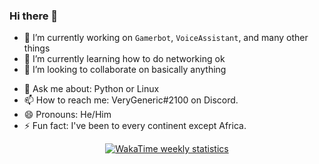 ### Hi there 👋

<!--
**SomethingGeneric/SomethingGeneric** is a ✨ _special_ ✨ repository because its `README.md` (this file) appears on your GitHub profile.
-->

- 🔭 I’m currently working on `Gamerbot`, `VoiceAssistant`, and many other things
- 🌱 I’m currently learning how to do networking ok
- 👯 I’m looking to collaborate on basically anything
<!-- - 🤔 I’m looking for help with ... -->
- 💬 Ask me about: Python or Linux
- 📫 How to reach me: VeryGeneric#2100 on Discord.
- 😄 Pronouns: He/Him
- ⚡ Fun fact: I've been to every continent except Africa.

<p align="center">
<a href="https://wakatime.com/@SomethingGeneric">
<img src="https://github-readme-stats.vercel.app/api/wakatime?username=SomethingGeneric&amp;layout=compact&amp;title_color=000" alt="WakaTime weekly statistics">
</a>
</p>
